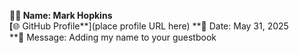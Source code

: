 

**🧑‍💻 Name: Mark Hopkins  
[**🌐 GitHub Profile**](place profile URL here) 
**📅 Date: May 31, 2025   
**💬 Message: Adding my name to your guestbook 





